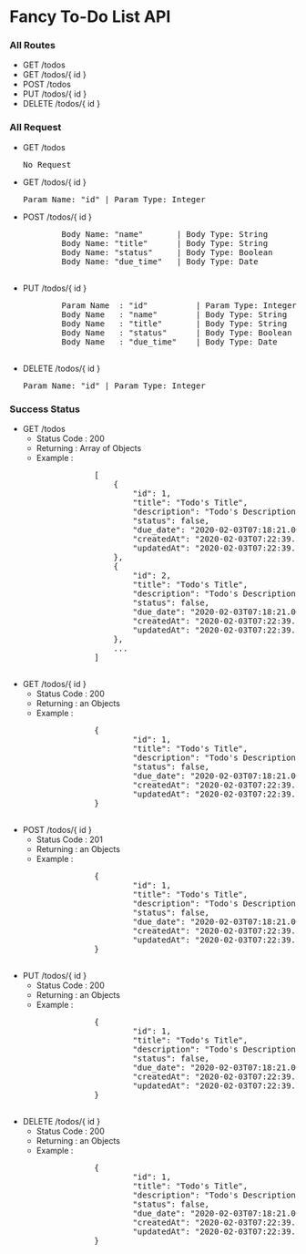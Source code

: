<h1>Fancy To-Do List API</h1>

<h3>All Routes</h3>
<ul>
    <li>GET /todos</li>
    <li>GET /todos/{ id }</li>
    <li>POST /todos</li>
    <li>PUT /todos/{ id }</li>
    <li>DELETE /todos/{ id }</li>
</ul>

<h3>All Request</h3>
<ul>
    <li>GET /todos
    <pre>No Request</pre>
    </li>
    <li>GET /todos/{ id }
    <pre>Param Name: "id" | Param Type: Integer</pre>
    </li>
    <li>
    POST /todos/{ id }
    <pre>
        Body Name: "name"       | Body Type: String
        Body Name: "title"      | Body Type: String
        Body Name: "status"     | Body Type: Boolean
        Body Name: "due_time"   | Body Type: Date
    </pre>
    </li>
    <li>
    PUT /todos/{ id }
    <pre>
        Param Name  : "id"          | Param Type: Integer
        Body Name   : "name"        | Body Type: String
        Body Name   : "title"       | Body Type: String
        Body Name   : "status"      | Body Type: Boolean
        Body Name   : "due_time"    | Body Type: Date
    </pre>
    </li>
    <li>DELETE /todos/{ id }
    <pre>Param Name: "id" | Param Type: Integer</pre>
    </li>
</ul>

<h3>Success Status</h3>
<ul>
    <li>
    GET /todos
        <ul>
            <li>Status Code : 200</li>
            <li>Returning      : Array of Objects</li>
            <li>Example     : </li>
            <pre>
            [
                {
                    "id": 1,
                    "title": "Todo's Title",                 ==> type: String
                    "description": "Todo's Description",     ==> type: String
                    "status": false,                         ==> type: Boolean
                    "due_date": "2020-02-03T07:18:21.000Z",  ==> type: Date
                    "createdAt": "2020-02-03T07:22:39.255Z", ==> type: Date
                    "updatedAt": "2020-02-03T07:22:39.255Z"  ==> type: Date
                },
                {
                    "id": 2,
                    "title": "Todo's Title",                
                    "description": "Todo's Description",    
                    "status": false,                        
                    "due_date": "2020-02-03T07:18:21.000Z", 
                    "createdAt": "2020-02-03T07:22:39.255Z",
                    "updatedAt": "2020-02-03T07:22:39.255Z" 
                },
                ...
            ]
            </pre>
        </ul>
    </li>
    <li>
    GET /todos/{ id }
        <ul>
            <li>Status Code : 200</li>
            <li>Returning   : an Objects</li>
            <li>Example     : </li>
            <pre>
            {
                    "id": 1,
                    "title": "Todo's Title",                 ==> type: String
                    "description": "Todo's Description",     ==> type: String
                    "status": false,                         ==> type: Boolean
                    "due_date": "2020-02-03T07:18:21.000Z",  ==> type: Date
                    "createdAt": "2020-02-03T07:22:39.255Z", ==> type: Date
                    "updatedAt": "2020-02-03T07:22:39.255Z"  ==> type: Date
            }
            </pre>
        </ul>
    </li>
    <li>
    POST /todos/{ id }
        <ul>
            <li>Status Code : 201</li>
            <li>Returning   : an Objects</li>
            <li>Example     : </li>
            <pre>
            {
                    "id": 1,
                    "title": "Todo's Title",                 ==> type: String
                    "description": "Todo's Description",     ==> type: String
                    "status": false,                         ==> type: Boolean
                    "due_date": "2020-02-03T07:18:21.000Z",  ==> type: Date
                    "createdAt": "2020-02-03T07:22:39.255Z", ==> type: Date
                    "updatedAt": "2020-02-03T07:22:39.255Z"  ==> type: Date
            }
            </pre>
        </ul>
    </li>
    <li>
    PUT /todos/{ id }
        <ul>
            <li>Status Code : 200</li>
            <li>Returning   : an Objects</li>
            <li>Example     : </li>
            <pre>
            {
                    "id": 1,
                    "title": "Todo's Title",                 ==> type: String
                    "description": "Todo's Description",     ==> type: String
                    "status": false,                         ==> type: Boolean
                    "due_date": "2020-02-03T07:18:21.000Z",  ==> type: Date
                    "createdAt": "2020-02-03T07:22:39.255Z", ==> type: Date
                    "updatedAt": "2020-02-03T07:22:39.255Z"  ==> type: Date
            }
            </pre>
        </ul>
    </li>
    <li>
    DELETE /todos/{ id }
        <ul>
            <li>Status Code : 200</li>
            <li>Returning   : an Objects</li>
            <li>Example     : </li>
            <pre>
            {
                    "id": 1,
                    "title": "Todo's Title",                 ==> type: String
                    "description": "Todo's Description",     ==> type: String
                    "status": false,                         ==> type: Boolean
                    "due_date": "2020-02-03T07:18:21.000Z",  ==> type: Date
                    "createdAt": "2020-02-03T07:22:39.255Z", ==> type: Date
                    "updatedAt": "2020-02-03T07:22:39.255Z"  ==> type: Date
            }
            </pre>
        </ul>
    </li>
</ul>
